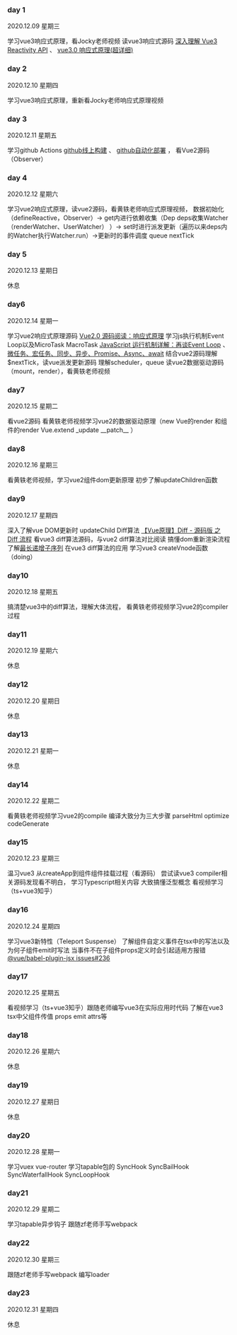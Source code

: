 ### day 1
2020.12.09 星期三

学习vue3响应式原理，看Jocky老师视频 读vue3响应式源码  [深入理解 Vue3 Reactivity API](https://zhuanlan.zhihu.com/p/146097763) 、 [vue3.0 响应式原理(超详细)](https://juejin.cn/post/6858899262596448270)

### day 2
2020.12.10 星期四

学习vue3响应式原理，重新看Jocky老师响应式原理视频

### day 3
2020.12.11 星期五

学习github Actions  [github线上构建](https://p3terx.com/archives/github-actions-started-tutorial.html) 、 [github自动化部署](https://frostming.com/2020/04-26/github-actions-deploy/)  ， 看Vue2源码（Observer）

### day 4
2020.12.12 星期六

学习vue2响应式原理，读vue2源码，看黄轶老师响应式原理视频，  数据初始化（defineReactive，Observer）→ get内进行依赖收集（Dep deps收集Watcher（renderWatcher、UserWatcher） ）→ set时进行派发更新（遍历以来deps内的Watcher执行Watcher.run）→更新时的事件调度 queue nextTick

### day 5
2020.12.13 星期日

休息

### day6
2020.12.14 星期一

学习vue2响应式原理源码 [Vue2.0 源码阅读：响应式原理](http://zhouweicsu.github.io/blog/2017/03/07/vue-2-0-reactivity/) 学习js执行机制Event Loop以及MicroTask MacroTask [JavaScript 运行机制详解：再谈Event Loop](http://www.ruanyifeng.com/blog/2014/10/event-loop.html) 、 [微任务、宏任务、同步、异步、Promise、Async、await](https://www.cnblogs.com/jiangyuzhen/p/11064408.html)  结合vue2源码理解$nextTick，读vue派发更新源码 理解scheduler，queue 读vue2数据驱动源码（mount，render），看黄轶老师视频

### day7
2020.12.15 星期二

看vue2源码 看黄轶老师视频学习vue2的数据驱动原理（new Vue的render 和组件的render Vue.extend  &#95;update  &#95;&#95;patch&#95;&#95; ）

### day8
2020.12.16 星期三

看黄轶老师视频，学习vue2组件dom更新原理 初步了解updateChildren函数

### day9
2020.12.17 星期四

深入了解vue DOM更新时 updateChild Diff算法  [【Vue原理】Diff - 源码版 之 Diff 流程](https://juejin.cn/post/6844903961837699079)  看vue3 diff算法源码，与vue2 diff算法对比阅读 搞懂dom重新渲染流程 了解[最长递增子序列](https://zh.wikipedia.org/wiki/%E6%9C%80%E9%95%BF%E9%80%92%E5%A2%9E%E5%AD%90%E5%BA%8F%E5%88%97) 在vue3 diff算法的应用 学习vue3 createVnode函数（doing）

### day10
2020.12.18 星期五

搞清楚vue3中的diff算法，理解大体流程， 看黄轶老师视频学习vue2的compiler过程

### day11
2020.12.19 星期六

休息

### day12
2020.12.20 星期日

休息

### day13
2020.12.21 星期一

休息

### day14
2020.12.22 星期二

看黄轶老师视频学习vue2的compile 编译大致分为三大步骤  parseHtml optimize codeGenerate 

### day15
2020.12.23 星期三

温习vue3 从createApp到组件组件挂载过程（看源码） 尝试读vue3 compiler相关源码发现看不明白， 学习Typescript相关内容 大致搞懂泛型概念 看视频学习（ts+vue3知乎）

### day16
2020.12.24 星期四

学习vue3新特性（Teleport Suspense） 了解组件自定义事件在tsx中的写法以及为何子组件emit时写法 当事件不在子组件props定义时会引起适用方报错 [@vue/babel-plugin-jsx issues#236](https://github.com/vuejs/jsx-next/issues/236)

### day17
2020.12.25 星期五

看视频学习（ts+vue3知乎）跟随老师编写vue3在实际应用时代码 了解在vue3 tsx中父组件传值 props emit attrs等

### day18
2020.12.26 星期六

休息

### day19
2020.12.27 星期日

休息

### day20
2020.12.28 星期一

学习vuex vue-router 学习tapable包的 SyncHook SyncBailHook SyncWaterfallHook SyncLoopHook

### day21
2020.12.29 星期二

学习tapable异步钩子 跟随zf老师手写webpack

### day22
2020.12.30 星期三

跟随zf老师手写webpack 编写loader

### day23
2020.12.31 星期四

休息